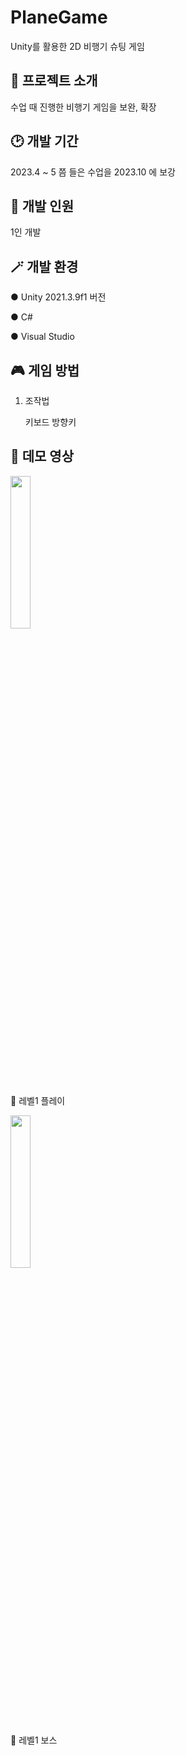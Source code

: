 # PlaneGame
Unity를 활용한 2D 비행기 슈팅 게임


## 🧡 프로젝트 소개
수업 때 진행한 비행기 게임을 보완, 확장

## :clock2: 개발 기간
2023.4 ~ 5 쯤 들은 수업을 2023.10 에 보강

## 👤 개발 인원
1인 개발

## 🪄 개발 환경
● Unity 2021.3.9f1 버전

● C#

● Visual Studio

## 🎮 게임 방법
1. 조작법

   키보드 방향키


## 💜 데모 영상

 <img width="25%" src="https://github.com/Yuchaeng/PlaneGame/assets/69115427/fe457e35-738b-45d2-ad9f-33bdce7ba70a.gif"/>
 
🔼 레벨1 플레이


<img width="25%" src="https://github.com/Yuchaeng/PlaneGame/assets/69115427/9961db1c-b48f-4c21-8f50-45135fbda399.gif"/>

🔼 레벨1 보스

